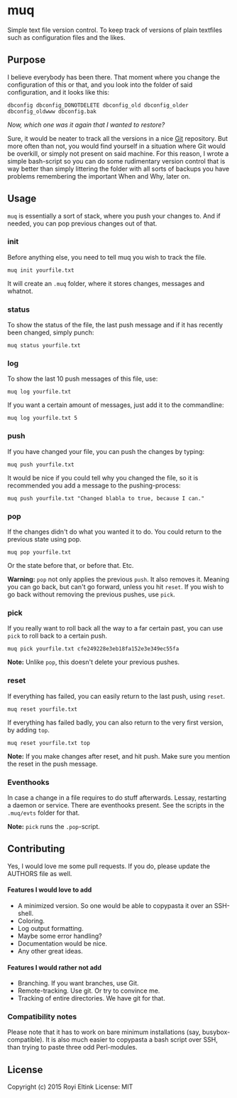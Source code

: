 muq
===

Simple text file version control. To keep track of versions of plain textfiles such as configuration files and the likes.

## Purpose
I believe everybody has been there. That moment where you change the configuration of this or that, and you look into the folder of said configuration, and it looks like this:

```
dbconfig dbconfig_DONOTDELETE dbconfig_old dbconfig_older dbconfig_oldwww dbconfig.bak
```

*Now, which one was it again that I wanted to restore?*

Sure, it would be neater to track all the versions in a nice [Git](https://git-scm.com/) repository. But more often than not, you would find yourself in a situation where Git would be overkill, or simply not present on said machine. For this reason, I wrote a simple bash-script so you can do some rudimentary version control that is way better than simply littering the folder with all sorts of backups you have problems remembering the important When and Why, later on.

## Usage
`muq` is essentially a sort of stack, where you push your changes to. And if needed, you can pop previous changes out of that.

### init
Before anything else, you need to tell muq you wish to track the file.

```
muq init yourfile.txt
```

It will create an `.muq` folder, where it stores changes, messages and whatnot.

### status
To show the status of the file, the last push message and if it has recently been changed, simply punch:

```
muq status yourfile.txt
```

### log
To show the last 10 push messages of this file, use:

```
muq log yourfile.txt
```

If you want a certain amount of messages, just add it to the commandline:

```
muq log yourfile.txt 5
```

### push
If you have changed your file, you can push the changes by typing:

```
muq push yourfile.txt
```

It would be nice if you could tell why you changed the file, so it is recommended you add a message to the pushing-process:

```
muq push yourfile.txt "Changed blabla to true, because I can."
```

### pop
If the changes didn't do what you wanted it to do. You could return to the previous state using pop.

```
muq pop yourfile.txt
```

Or the state before that, or before that. Etc.

**Warning:** `pop` not only applies the previous `push`. It also removes it. Meaning you can go back, but can't go forward, unless you hit `reset`. If you wish to go back without removing the previous pushes, use `pick`.

### pick
If you really want to roll back all the way to a far certain past, you can use `pick` to roll back to a certain push.

```
muq pick yourfile.txt cfe249228e3eb18fa152e3e349ec55fa
```

**Note:** Unlike `pop`, this doesn't delete your previous pushes.

### reset
If everything has failed, you can easily return to the last push, using `reset`.

```
muq reset yourfile.txt
```

If everything has failed badly, you can also return to the very first version, by adding `top`.

```
muq reset yourfile.txt top
```

**Note:** If you make changes after reset, and hit push. Make sure you mention the reset in the push message.

### Eventhooks
In case a change in a file requires to do stuff afterwards. Lessay, restarting a daemon or service. There are eventhooks present.
See the scripts in the `.muq/evts` folder for that.

**Note:** `pick` runs the `.pop`-script.

## Contributing
Yes, I would love me some pull requests. If you do, please update the AUTHORS file as well.

#### Features I would love to add

 * A minimized version. So one would be able to copypasta it over an SSH-shell.
 * Coloring.
 * Log output formatting.
 * Maybe some error handling?
 * Documentation would be nice.
 * Any other great ideas.

#### Features I would rather not add

 * Branching. If you want branches, use Git.
 * Remote-tracking. Use git. Or try to convince me.
 * Tracking of entire directories. We have git for that.

### Compatibility notes
Please note that it has to work on bare minimum installations (say, busybox-compatible). It is also much easier to copypasta a bash script over SSH, than trying to paste three odd Perl-modules.

## License
Copyright (c) 2015 Royi Eltink
License: MIT
